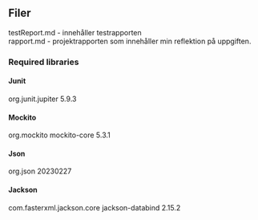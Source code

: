 ## Filer

testReport.md - innehåller testrapporten  
rapport.md - projektrapporten som innehåller min reflektion på uppgiften.


### Required libraries

#### Junit 
org.junit.jupiter 5.9.3

#### Mockito
org.mockito
mockito-core
5.3.1
      
#### Json
org.json 20230227

#### Jackson
com.fasterxml.jackson.core
jackson-databind
2.15.2
   
